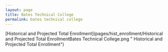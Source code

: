 ```yaml
---
layout: page
title: Bates Technical College
permalink: bates technical college
---
```



[Historical and Projected Total Enrollment](pages/hist_enrollment/Historical and Projected Total EnrollmentBates Technical College.png " Historical and Projected Total Enrollment")

